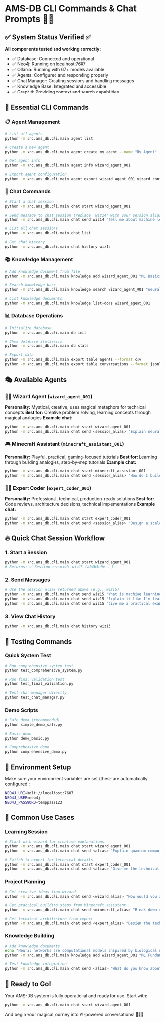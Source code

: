 # AMS-DB CLI Commands & Chat Prompts 🧙‍♂️

## ✅ System Status Verified ✅
**All components tested and working correctly:**
- ✅ Database: Connected and operational
- ✅ Neo4j: Running on localhost:7687 
- ✅ Ollama: Running with 67+ models available
- ✅ Agents: Configured and responding properly
- ✅ Chat Manager: Creating sessions and handling messages
- ✅ Knowledge Base: Integrated and accessible
- ✅ Graphiti: Providing context and search capabilities

## 🚀 Essential CLI Commands

### 📋 Agent Management
```bash
# List all agents
python -m src.ams_db.cli.main agent list

# Create a new agent
python -m src.ams_db.cli.main agent create my_agent --name "My Agent" --description "Cool agent"

# Get agent info
python -m src.ams_db.cli.main agent info wizard_agent_001

# Export agent configuration
python -m src.ams_db.cli.main agent export wizard_agent_001 wizard_config.json
```

### 💬 Chat Commands
```bash
# Start a chat session
python -m src.ams_db.cli.main chat start wizard_agent_001

# Send message to chat session (replace 'wiz14' with your session alias)
python -m src.ams_db.cli.main chat send wiz14 "Tell me about machine learning"

# List all chat sessions
python -m src.ams_db.cli.main chat list

# Get chat history
python -m src.ams_db.cli.main chat history wiz14
```

### 📚 Knowledge Management
```bash
# Add knowledge document from file
python -m src.ams_db.cli.main knowledge add wizard_agent_001 "ML Basics" knowledge.txt --tags "ml,basics"

# Search knowledge base
python -m src.ams_db.cli.main knowledge search wizard_agent_001 "neural networks"

# List knowledge documents
python -m src.ams_db.cli.main knowledge list-docs wizard_agent_001
```

### 📊 Database Operations
```bash
# Initialize database
python -m src.ams_db.cli.main db init

# Show database statistics
python -m src.ams_db.cli.main db stats

# Export data
python -m src.ams_db.cli.main export table agents --format csv
python -m src.ams_db.cli.main export table conversations --format jsonl
```

## 🎭 Available Agents

### 🧙‍♂️ Wizard Agent (`wizard_agent_001`)
**Personality:** Mystical, creative, uses magical metaphors for technical concepts
**Best for:** Creative problem solving, learning concepts through magical analogies
**Example chat:**
```bash
python -m src.ams_db.cli.main chat start wizard_agent_001
python -m src.ams_db.cli.main chat send <session_alias> "Explain neural networks like magic spells"
```

### 🎮 Minecraft Assistant (`minecraft_assistant_001`)
**Personality:** Playful, practical, gaming-focused tutorials
**Best for:** Learning through building analogies, step-by-step tutorials
**Example chat:**
```bash
python -m src.ams_db.cli.main chat start minecraft_assistant_001
python -m src.ams_db.cli.main chat send <session_alias> "How do I build a REST API like building a redstone contraption?"
```

### 👨‍💻 Expert Coder (`expert_coder_001`)
**Personality:** Professional, technical, production-ready solutions
**Best for:** Code reviews, architecture decisions, technical implementations
**Example chat:**
```bash
python -m src.ams_db.cli.main chat start expert_coder_001
python -m src.ams_db.cli.main chat send <session_alias> "Design a scalable microservices architecture"
```

## 🔥 Quick Chat Session Workflow

### 1. Start a Session
```bash
python -m src.ams_db.cli.main chat start wizard_agent_001
# Returns: ✅ Session created: wiz15 (a04b5e0e...)
```

### 2. Send Messages
```bash
# Use the session alias returned above (e.g., wiz15)
python -m src.ams_db.cli.main chat send wiz15 "What is machine learning?"
python -m src.ams_db.cli.main chat send wiz15 "Explain it like I'm learning magic"
python -m src.ams_db.cli.main chat send wiz15 "Give me a practical example"
```

### 3. View Chat History
```bash
python -m src.ams_db.cli.main chat history wiz15
```

## 🧪 Testing Commands

### Quick System Test
```bash
# Run comprehensive system test
python test_comprehensive_system.py

# Run final validation test
python test_final_validation.py

# Test chat manager directly
python test_chat_manager.py
```

### Demo Scripts
```bash
# Safe demo (recommended)
python simple_demo_safe.py

# Basic demo
python demo_basic.py

# Comprehensive demo
python comprehensive_demo.py
```

## 🔧 Environment Setup

Make sure your environment variables are set (these are automatically configured):
```bash
NEO4J_URI=bolt://localhost:7687
NEO4J_USER=neo4j
NEO4J_PASSWORD=temppass123
```

## 🎯 Common Use Cases

### Learning Session
```bash
# Start with wizard for creative explanations
python -m src.ams_db.cli.main chat start wizard_agent_001
python -m src.ams_db.cli.main chat send <alias> "Explain quantum computing using magical analogies"

# Switch to expert for technical details
python -m src.ams_db.cli.main chat start expert_coder_001
python -m src.ams_db.cli.main chat send <alias> "Give me the technical implementation details for quantum algorithms"
```

### Project Planning
```bash
# Get creative ideas from wizard
python -m src.ams_db.cli.main chat send <wizard_alias> "How would you approach building an AI chatbot?"

# Get practical building steps from Minecraft assistant
python -m src.ams_db.cli.main chat send <minecraft_alias> "Break down chatbot development like building a castle"

# Get technical architecture from expert
python -m src.ams_db.cli.main chat send <expert_alias> "Design the technical architecture for this chatbot"
```

### Knowledge Building
```bash
# Add knowledge documents
echo "Neural networks are computational models inspired by biological neural networks" > ml_basics.txt
python -m src.ams_db.cli.main knowledge add wizard_agent_001 "ML Fundamentals" ml_basics.txt --tags "ml,basics,neural-networks"

# Test knowledge integration
python -m src.ams_db.cli.main chat send <alias> "What do you know about neural networks?"
```

## 🏁 Ready to Go!

Your AMS-DB system is fully operational and ready for use. Start with:

```bash
python -m src.ams_db.cli.main chat start wizard_agent_001
```

And begin your magical journey into AI-powered conversations! 🧙‍♂️✨
